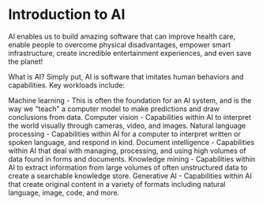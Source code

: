 # Introduction to AI

AI enables us to build amazing software that can improve health care, enable people to overcome physical disadvantages, empower smart infrastructure, create incredible entertainment experiences, and even save the planet!

What is AI?
Simply put, AI is software that imitates human behaviors and capabilities. Key workloads include:

Machine learning - This is often the foundation for an AI system, and is the way we "teach" a computer model to make predictions and draw conclusions from data.
Computer vision - Capabilities within AI to interpret the world visually through cameras, video, and images.
Natural language processing - Capabilities within AI for a computer to interpret written or spoken language, and respond in kind.
Document intelligence - Capabilities within AI that deal with managing, processing, and using high volumes of data found in forms and documents.
Knowledge mining - Capabilities within AI to extract information from large volumes of often unstructured data to create a searchable knowledge store.
Generative AI - Capabilities within AI that create original content in a variety of formats including natural language, image, code, and more.
